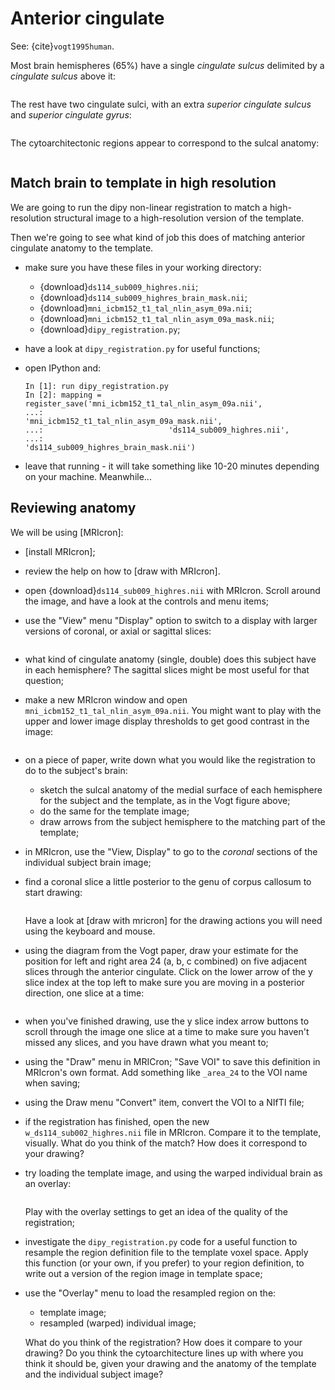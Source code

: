 # Anterior cingulate

See: {cite}`vogt1995human`.

Most brain hemispheres (65%) have a single *cingulate sulcus* delimited by a
*cingulate sulcus* above it:

```{image} images/vogt_1995_single_cs.png
```

The rest have two cingulate sulci, with an extra *superior cingulate sulcus*
and *superior cingulate gyrus*:

```{image} images/vogt_1995_alternatives.png
```

The cytoarchitectonic regions appear to correspond to the sulcal anatomy:

```{image} images/vogt_1995_cytoarchitecture.png
```

## Match brain to template in high resolution

We are going to run the dipy non-linear registration to match a
high-resolution structural image to a high-resolution version of the template.

Then we're going to see what kind of job this does of matching anterior
cingulate anatomy to the template.

- make sure you have these files in your working directory:

  - {download}`ds114_sub009_highres.nii`;
  - {download}`ds114_sub009_highres_brain_mask.nii`;
  - {download}`mni_icbm152_t1_tal_nlin_asym_09a.nii`;
  - {download}`mni_icbm152_t1_tal_nlin_asym_09a_mask.nii`;
  - {download}`dipy_registration.py`;

- have a look at `dipy_registration.py` for useful functions;

- open IPython and:

  ```ipython
  In [1]: run dipy_registration.py
  In [2]: mapping = register_save('mni_icbm152_t1_tal_nlin_asym_09a.nii',
  ...:                            'mni_icbm152_t1_tal_nlin_asym_09a_mask.nii',
  ...:                            'ds114_sub009_highres.nii',
  ...:                            'ds114_sub009_highres_brain_mask.nii')
  ```

- leave that running - it will take something like 10-20 minutes depending on
  your machine.  Meanwhile...

## Reviewing anatomy

We will be using [MRIcron]:

- [install MRIcron];

- review the help on how to [draw with MRIcron].

- open {download}`ds114_sub009_highres.nii` with MRIcron.  Scroll around the
  image, and have a look at the controls and menu items;

- use the "View" menu "Display" option to switch to a display with larger
  versions of coronal, or axial or sagittal slices:

  ```{image} images/mricron_display.png
  ```

- what kind of cingulate anatomy (single, double) does this subject have in
  each hemisphere?  The sagittal slices might be most useful for that
  question;

- make a new MRIcron window and open `mni_icbm152_t1_tal_nlin_asym_09a.nii`.
  You might want to play with the upper and lower image display thresholds to
  get good contrast in the image:

  ```{image} images/mricron_contrast.png
  ```

- on a piece of paper, write down what you would like the registration to do
  to the subject's brain:

  - sketch the sulcal anatomy of the medial surface of each hemisphere for the
    subject and the template, as in the Vogt figure above;
  - do the same for the template image;
  - draw arrows from the subject hemisphere to the matching part of the
    template;

- in MRIcron, use the "View, Display" to go to the *coronal* sections of the
  individual subject brain image;

- find a coronal slice a little posterior to the genu of corpus callosum to
  start drawing:

  ```{image} images/mricron_draw.png
  ```

  Have a look at [draw with mricron] for the drawing actions you will need
  using the keyboard and mouse.

- using the diagram from the Vogt paper, draw your estimate for the position
  for left and right area 24 (a, b, c combined) on five adjacent
  slices through the anterior cingulate.  Click on the lower arrow of the y
  slice index at the top left to make sure you are moving in a posterior
  direction, one slice at a time:

  ```{image} images/mricron_y_scrolling.png
  ```

- when you've finished drawing, use the y slice index arrow buttons to scroll
  through the image one slice at a time to make sure you haven't missed any
  slices, and you have drawn what you meant to;

- using the "Draw" menu in MRICron; "Save VOI" to save this definition in
  MRIcron's own format.  Add something like `_area_24` to the VOI name when
  saving;

- using the Draw menu "Convert" item, convert the VOI to a NIfTI file;

- if the registration has finished, open the new
  `w_ds114_sub002_highres.nii` file in MRIcron.  Compare it to the template,
  visually.  What do you think of the match?  How does it correspond to your
  drawing?

- try loading the template image, and using the warped individual brain as an
  overlay:

  ```{image} images/mricron_overlays.png
  ```

  Play with the overlay settings to get an idea of the quality of
  the registration;

- investigate the `dipy_registration.py` code for a useful function to
  resample the region definition file to the template voxel space.  Apply this
  function (or your own, if you prefer) to your region definition, to write
  out a version of the region image in template space;

- use the "Overlay" menu to load the resampled region on the:

  - template image;
  - resampled (warped) individual image;

  What do you think of the registration?  How does it compare to your drawing?
  Do you think the cytoarchitecture lines up with where you think it should
  be, given your drawing and the anatomy of the template and the individual
  subject image?
